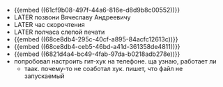 - {{embed ((61cf9b08-497f-44a6-816e-d8d9b8c00552))}}
- LATER позвони Вячеславу Андреевичу
- LATER час скорочтения
- LATER полчаса слепой печати
- {{embed ((68ce8db4-295c-40cf-a895-84acfc12613c))}}
- {{embed ((68ce8db4-ceb5-46bd-a41d-361358de4811))}}
- {{embed ((6821d4a4-bc49-4fab-97da-b0218adb278e))}}
- попробовал настроить гит-хук на телефоне. ща узнаю, работает ли
	- таак. почему-то не соаботал хук. пишет, что файл не запускаемый